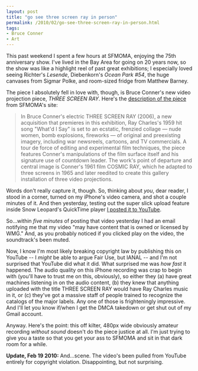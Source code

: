```yaml
---
layout: post
title: "go see three screen ray in person"
permalink: /2010/02/go-see-three-screen-ray-in-person.html
tags:
- Bruce Conner
- Art
---
```


This past weekend I spent a few hours at SFMOMA, enjoying the 75th anniversary show. I've lived in the Bay Area for going on 20 years now, so the show was like a highlight reel of past great exhibitions; I especially loved seeing Richter's _Lesende_, Diebenkorn's _Ocean Park #54_, the huge canvases from Sigmar Polke, and room-sized fridge from Matthew Barney.

The piece I absolutely fell in love with, though, is Bruce Conner's new video projection piece, _THREE SCREEN RAY_. Here's the [description of the piece](http://www.sfmoma.org/exhibitions/404) from SFMOMA's site:

> In Bruce Conner's electric THREE SCREEN RAY (2006), a new acquisition that premieres in this exhibition, Ray Charles's 1959 hit song "What'd I Say" is set to an ecstatic, frenzied collage — nude women, bomb explosions, fireworks — of original and preexisting imagery, including war newsreels, cartoons, and TV commercials. A tour de force of editing and experimental film techniques, the piece features Conner's manipulations of the film surface itself and his signature use of countdown leader. The work's point of departure and central image is Conner's 1961 film COSMIC RAY, which he adapted to three screens in 1965 and later reedited to create this gallery installation of three video projections.

Words don't really capture it, though. So, thinking about _you_, dear reader, I stood in a corner, turned on my iPhone's video camera, and shot a couple minutes of it. And then yesterday, testing out the super slick upload feature inside Snow Leopard's QuickTime player [I posted it to YouTube](http://www.youtube.com/watch?v=Tjo2HuA9rzQ).

So...within _five minutes_ of posting that video yesterday I had an email notifying me that my video "may have content that is owned or licensed by WMG." And, as you probably noticed if you clicked play on the video, the soundtrack's been muted.

Now, I know I'm most likely breaking copyright law by publishing this on YouTube -- I _might_ be able to argue Fair Use, but IANAL -- and I'm not surprised that YouTube did what it did. What surprised me was _how fast_ it happened. The audio quality on this iPhone recording was crap to begin with (you'll have to trust me on this, obviously), so either they (a) have great machines listening in on the audio content, (b) they knew that anything uploaded with the title THREE SCREEN RAY would have Ray Charles music in it, or (c) they've got a massive staff of people trained to recognize the catalogs of the major labels. Any one of those is frighteningly impressive. And I'll let you know if/when I get the DMCA takedown or get shut out of my Gmail account.

Anyway. Here's the point: this off kilter, 480px wide obviously amateur recording _without sound_ doesn't do the piece justice at all. I'm just trying to give you a taste so that you get your ass to SFMOMA and sit in that dark room for a while.

**Update, Feb 19 2010:** And...scene. The video's been pulled from YouTube entirely for copyright violation. Disappointing, but not surprising.